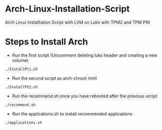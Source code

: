 # Arch-Linux-Installation-Script
Arch Linux Installtation Script with LVM on Luks with TPM2 and TPM PIN 


# Steps to Install Arch

- Run the first script (Uncomment deleting luks header and creating a new volume)
``` 
./InstallPt1.sh
```
- Run the second script as arch-chroot /mnt

```
./InstallPt2.sh
```

- Run the recommend.sh once you have rebooted after the previous script

```
./recommend.sh
```

- Run the applications.sh to install recommended applications

```
./applications.sh
```


